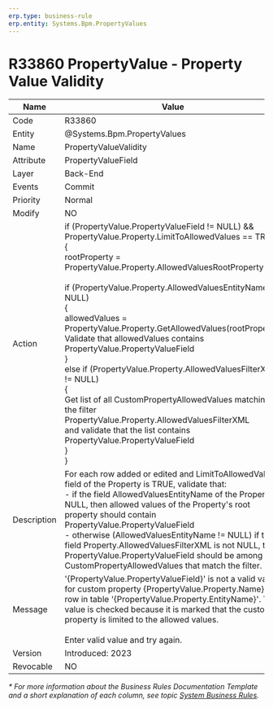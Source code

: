 ```yaml
---
erp.type: business-rule
erp.entity: Systems.Bpm.PropertyValues
---
```


# R33860 PropertyValue - Property Value Validity

| Name | Value |
| ---- | ----- |
| Code | R33860 |
| Entity | @Systems.Bpm.PropertyValues |
| Name | PropertyValueValidity |
| Attribute | PropertyValueField |
| Layer | Back-End |
| Events | Commit |
| Priority | Normal |
| Modify | NO |
| Action | if (PropertyValue.PropertyValueField != NULL) && PropertyValue.Property.LimitToAllowedValues == TRUE) <br> { <br>    rootProperty = PropertyValue.Property.AllowedValuesRootProperty <br> <br>     if (PropertyValue.Property.AllowedValuesEntityName == NULL) <br>     {<br>         allowedValues = PropertyValue.Property.GetAllowedValues(rootProperty) <br>         Validate that allowedValues contains PropertyValue.PropertyValueField <br>     } <br>    else if (PropertyValue.Property.AllowedValuesFilterXML != NULL) <br>     { <br>         Get list of all CustomPropertyAllowedValues matching the filter PropertyValue.Property.AllowedValuesFilterXML <br>         and validate that the list contains PropertyValue.PropertyValueField <br>     } <br> } 	 |
| Description| For each row added or edited and LimitToAllowedValues field of the Property is TRUE, validate that: <br> - if the field AllowedValuesEntityName of the Property is NULL, then allowed values of the Property's root property should contain PropertyValue.PropertyValueField <br> - otherwise (AllowedValuesEntityName != NULL) if the field Property.AllowedValuesFilterXML is not NULL, then PropertyValue.PropertyValueField should be among CustomPropertyAllowedValues that match the filter.|
| Message | '{PropertyValue.PropertyValueField}' is not a valid value for custom property {PropertyValue.Property.Name} for row in table '{PropertyValue.Property.EntityName}'. The value is checked because it is marked that the custom property is limited to the allowed values. <br><br> Enter valid value and try again.|
| Version | Introduced: 2023 |
| Revocable | NO |

*\* For more information about the Business Rules Documentation Template and a short explanation of each column, see
topic [System Business Rules](../templates/template-description-system-business-rules.md).*
